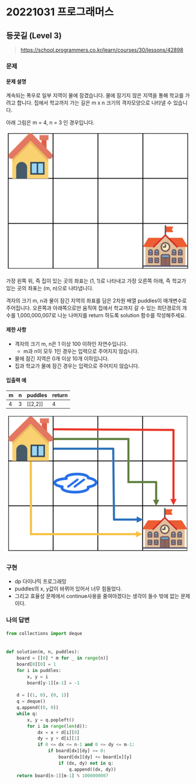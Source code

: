 # 20221031 프로그래머스

## 등굣길 (Level 3)
> https://school.programmers.co.kr/learn/courses/30/lessons/42898

### 문제
#### 문제 설명
계속되는 폭우로 일부 지역이 물에 잠겼습니다. 물에 잠기지 않은 지역을 통해 학교를 가려고 합니다. 집에서 학교까지 가는 길은 m x n 크기의 격자모양으로 나타낼 수 있습니다.

아래 그림은 m = 4, n = 3 인 경우입니다.

![](image/f167a3bc-e140-4fa8-a8f8-326a99e0f567.png)

가장 왼쪽 위, 즉 집이 있는 곳의 좌표는 (1, 1)로 나타내고 가장 오른쪽 아래, 즉 학교가 있는 곳의 좌표는 (m, n)으로 나타냅니다.

격자의 크기 m, n과 물이 잠긴 지역의 좌표를 담은 2차원 배열 puddles이 매개변수로 주어집니다. 오른쪽과 아래쪽으로만 움직여 집에서 학교까지 갈 수 있는 최단경로의 개수를 1,000,000,007로 나눈 나머지를 return 하도록 solution 함수를 작성해주세요.

#### 제한 사항
- 격자의 크기 m, n은 1 이상 100 이하인 자연수입니다.
  - m과 n이 모두 1인 경우는 입력으로 주어지지 않습니다.
- 물에 잠긴 지역은 0개 이상 10개 이하입니다.
- 집과 학교가 물에 잠긴 경우는 입력으로 주어지지 않습니다.

#### 입출력 예

|m|n|puddles|return|
|---|---|---|---|
|4|3|[[2,2]]|4|

![](image/729216f3-f305-4ad1-b3b0-04c2ba0b379a.png)

### 구현
- dp 다이나믹 프로그래밍
- puddles의 x, y값이 바뀌어 있어서 너무 힘들었다.
- 그리고 효율성 문제에서 continue사용을 줄여야겠다는 생각이 들수 밖에 없는 문제이다.

### 나의 답변
```python
from collections import deque


def solution(m, n, puddles):
    board = [[0] * m for _ in range(n)]
    board[0][0] = 1
    for i in puddles:
        x, y = i
        board[y-1][x-1] = -1

    d = [(1, 0), (0, 1)]
    q = deque()
    q.append((0, 0))
    while q:
        x, y = q.popleft()
        for i in range(len(d)):
            dx = x + d[i][0]
            dy = y + d[i][1]
            if 0 <= dx <= n-1 and 0 <= dy <= m-1:
                if board[dx][dy] >= 0:
                    board[dx][dy] += board[x][y]
                    if (dx, dy) not in q:
                        q.append((dx, dy))
    return board[n-1][m-1] % 1000000007
```